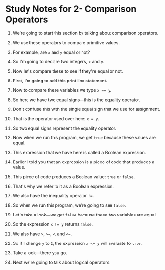 # Study Notes for 2- Comparison Operators

1. We're going to start this section by talking about comparison operators.

2. We use these operators to compare primitive values.

3. For example, are `x` and `y` equal or not?

4. So I'm going to declare two integers, `x` and `y`.

5. Now let's compare these to see if they're equal or not.

6. First, I'm going to add this print line statement.

7. Now to compare these variables we type `x == y`.

8. So here we have two equal signs—this is the equality operator.

9. Don't confuse this with the single equal sign that we use for assignment.

10. That is the operator used over here: `x = y`.

11. So two equal signs represent the equality operator.

12. Now when we run this program, we get `true` because these values are equal.

13. This expression that we have here is called a Boolean expression.

14. Earlier I told you that an expression is a piece of code that produces a value.

15. This piece of code produces a Boolean value: `true` or `false`.

16. That's why we refer to it as a Boolean expression.

17. We also have the inequality operator `!=`.

18. So when we run this program, we're going to see `false`.

19. Let's take a look—we get `false` because these two variables are equal.

20. So the expression `x != y` returns `false`.

21. We also have `>`, `>=`, `<`, and `<=`.

22. So if I change `y` to `2`, the expression `x <= y` will evaluate to `true`.

23. Take a look—there you go.

24. Next we're going to talk about logical operators.
